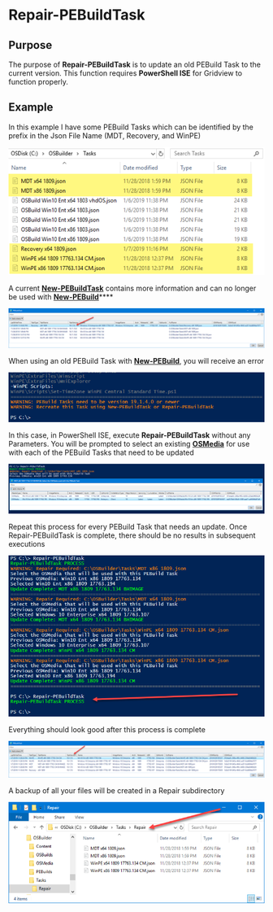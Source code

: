 # Repair-PEBuildTask

## Purpose <a id="purpose"></a>

The purpose of **Repair-PEBuildTask** is to update an old PEBuild Task to the current version. This function requires **PowerShell ISE** for Gridview to function properly.

## Example <a id="usage"></a>

In this example I have some PEBuild Tasks which can be identified by the prefix in the Json File Name \(MDT, Recovery, and WinPE\)

![](../../../../.gitbook/assets/2019-01-07_23-17-40.png)

A current [**New-PEBuildTask**](../pebuild/new-pebuildtask/) contains more information and can no longer be used with [**New-PEBuild**](../pebuild/new-pebuild.md)\*\*\*\*

![](../../../../.gitbook/assets/2019-01-07_23-20-07.png)

When using an old PEBuild Task with [**New-PEBuild**](../pebuild/new-pebuild.md), you will receive an error

![](../../../../.gitbook/assets/2019-01-07_23-22-18.png)

In this case, in PowerShell ISE,  execute **Repair-PEBuildTask** without any Parameters.  You will be prompted to select an existing [**OSMedia**](../../instructions/detailed/osmedia/) for use with each of the PEBuild Tasks that need to be updated

![](../../../../.gitbook/assets/2019-01-07_23-25-35.png)

Repeat this process for every PEBuild Task that needs an update.  Once Repair-PEBuildTask is complete, there should be no results in subsequent executions

![](../../../../.gitbook/assets/2019-01-07_23-28-38.png)

Everything should look good after this process is complete

![](../../../../.gitbook/assets/2019-01-07_23-30-18.png)

A backup of all your files will be created in a Repair subdirectory

![](../../../../.gitbook/assets/2019-01-07_23-31-41.png)



